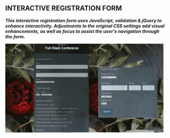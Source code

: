 ## INTERACTIVE REGISTRATION FORM
***This interactive registration form uses JavaScript, validation & jQuery to enhance interactivity. Adjustments to the original CSS settings add visual enhancements, as well as focus to assist the user's navigation through the form.***

<img src="/imagesGH/Image_p3.jpg" width=500>
